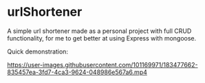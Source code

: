 # urlShortener
A simple url shortener made as a personal project with full CRUD functionality, for me to get better at using Express with mongoose.

Quick demonstration:



https://user-images.githubusercontent.com/101169971/183477662-835457ea-3fd7-4ca3-9624-048986e567a6.mp4

